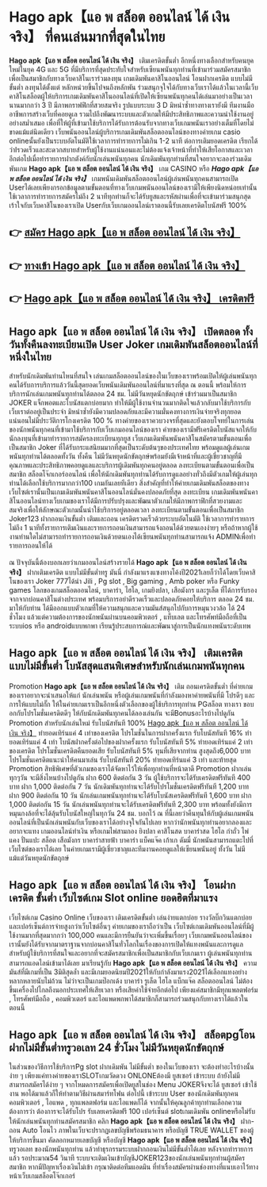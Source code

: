 # Hago apk【แอ พ สล็อต ออนไลน์ ได้ เงิน จริง】  ที่คนเล่นมากที่สุดในไทย

**Hago apk【แอ พ สล็อต ออนไลน์ ได้ เงิน จริง】** เติมเครดิตขั้นต่ำ  อีกหนึ่งทางเลือกสำหรับคนยุคใหม่ในยุค 4G และ 5G ที่มีบริการที่สุดประทับใจสำหรับเซียนพนันทุกท่านที่เข้ามาร่วมสมัครสมาชิกเพื่อเป็นสมาชิกกับทางเว็บคาสิโนเราร่วมลงทุน เกมเดิมพันคาสิโนออนไลน์ โอนฝากเครดิต แบบไม่มีขั้นต่ำ ลงทุนได้ตั้งแต่ หลักหน่วยขึ้นไปจนถึงหลักพัน ร่วมสนุกจุใจได้กับทางเว็บเราได้แล้วในเวลานี้เว็บคาสิโนสล็อตผู้ให้บริการเกมเดิมพันคาสิโนออนไลน์ที่เปิดให้เซียนพนันทุกคนได้เล่นมาอย่างเป็นเวลานานมากกว่า 3 ปี มีภาพกราฟฟิกที่สวยสมจริง รูปแบบระบบ 3 D
มิหนำซ้ำทางทางเรายังมี ทีมงานมืออาชีพการสร้างเว็บที่คอยดูเล  รวมไปถึงพัฒนาระบบและตัวเกมให้มีประสิทธิภาพและความน่าใช้งานอยู่อย่างสม่ำเสมอ เพื่อที่ให้ผู้ที่เข้ามาใช้บริการได้รับการต้อนรับจากทางเว็บเกมพนันเราอย่างเต็มที่โดยไม่ขาดแม้แต่นิดเดียว เว็บพนันออนไลน์ผู้บริการเกมเดิมพันสล็อตออนไลน์ของทางค่ายเกม casio onlineนั้นยังเป็นระบบอัตโนมัติใช้เวลาการทำรายการไม่เกิน 1-2 นาที ต่อการเติมยอดเครดิต เรียกได้ว่าIรวดเร็วและสะดวกสบายสำหรับผู้ใช้งานแน่นอนและไม่ต้องแจ้งเจ้าหน้าที่ทำให้เสียโอกาสและเวลาอีกต่อไปเมื่อทำรายการฝากตังค์กับนักเล่นพนันทุกคน
นักเดิมพันทุกท่านที่สนใจอยากจะลองร่วมเดิมพันเกม **Hago apk【แอ พ สล็อต ออนไลน์ ได้ เงิน จริง】** เกม CASINO  หรือ ***Hago apk【แอ พ สล็อต ออนไลน์ ได้ เงิน จริง】*** เกมพนันเดิมพันสล็อตออนไลน์ผู้เล่นพนันทุกคนสามารถเปิด Userได้เลยเพียงกรอกข้อมูลตามขั้นตอนที่ทางเว็บเกมพนันออนไลน์ของเรามีให้เพียงนิดหน่อยเท่านั้น ใช้เวลาการทำรายการสมัครไม่ถึง 2 นาทีทุกท่านก็จะได้รับยูสและรหัสผ่านเพื่อที่จะเข้ามาร่วมสนุกสุดเร้าใจกับเว็บคาสิโนของเราเปิด Userกับเว็บเกมออนไลน์เราตอนนี้รับเลยเครดิตโบนัสฟรี 100%

## 👉 [สมัคร Hago apk【แอ พ สล็อต ออนไลน์ ได้ เงิน จริง】](https://archa888.com/)
## 👉 [ทางเข้า Hago apk【แอ พ สล็อต ออนไลน์ ได้ เงิน จริง】](https://archa888.com/)
## 👉 [Hago apk【แอ พ สล็อต ออนไลน์ ได้ เงิน จริง】 เครดิตฟรี](https://archa888.com/)

## Hago apk【แอ พ สล็อต ออนไลน์ ได้ เงิน จริง】 เปิดตลอด ทั้งวันทั้งคืนลงทะเบียนเปิด User Joker เกมเดิมพันสล็อตออนไลน์ที่หนึ่งในไทย

สำหรับนักเดิมพันท่านไหนที่สนใจ เล่นเกมสล็อตออนไลน์ของในเว็บของเราพร้อมเปิดให้ผู้เล่นพนันทุกคนได้รับการบริการแล้ววันนี้สุดยอดเว็บพนันเดิมพันออนไลน์ที่มาแรงที่สุด ณ ตอนนี้ พร้อมให้การบริการนักเล่นเกมพนันทุกท่านได้ตลอด 24 ชม. ไม่มีวันหยุดนักขัตฤกษ์ เข้าร่วมมาเป็นสมาชิก JOKER แจ็กพอตและโบนัสแตกบ่อยมาก ทำให้มีผู้ใช้งานจำนวนมากติดใจแล้วกลับมาใช้บริการกับเว็บเราต่ออยู่เป็นประจำ มิหนำซ้ำยังมีความปลอดภัยและมีความมั่นคงทางการเงินจ่ายจริงทุกยอดแน่นอนไม่มีประวัติการโกงเครดิต 100 % ทางค่ายของเราควบวงจรที่สุดและยังตอบโจทย์ในการเล่นของนักพนันทุกคนที่เข้ามาใช้บริการกับเว็บเกมออนไลน์ของเรา
ค่ายของเรามีฟรีเครดิตโบนัสแจกให้กับนักลงทุนที่เข้ามาทำรายการสมัครลงทะเบียนทุกยูส เว็บเกมเดิมพันพนันคาสิโนสมัครตามขั้นตอนเพื่อเป็นสมาชิก Joker ที่ได้รับกระแสนิยมมากที่สุดเป็นระดับต้นๆของประเทศไทย พร้อมดูแลผู้เล่นเกมพนันทุกท่านได้ตลอดทั้งวัน ทั้งคืน ไม่มีวันหยุดนักขัตฤกษ์พร้อมยังมีเจ้าหน้าที่และผู้เชี่ยวชาญที่มีคุณภาพและประสิทธิภาพคอยดูแลและบริการผู้เดิมพันทุกคนอยู่ตลอด ลงทะเบียนตามขั้นตอนเพื่อเป็นสมาชิก สล็อตโจ๊กเกอร์ออนไลน์ เพื่อให้นักเดิมพันทุกท่านได้รับการดูแลอย่างทั่วถึงมีตัวเกมให้ผู้เล่นทุกท่านได้เลือกใช้บริการมากกว่า100 เกมกันเลยทีเดียว
สิ่งสำคัญที่ทำให้ค่ายเกมเดิมพันสล็อตของทางเว็บไซต์เรานั้นเป็นเกมเดิมพันพนันคาสิโนออนไลน์มั่นคงปลอดภัยที่สุด ลงทะเบียน  เกมเดิมพันพนันคาสิโนออนไลน์ทางเว็บเกมของเราได้มีการปรับปรุงและพัฒนาตัวเกมให้มีภาพกราฟิกที่สวยงามและสมจริงเพื่อให้ลักษณะตัวเกมนั้นน่าใช้บริการอยู่ตลอดเวลา ลงทะเบียนตามขั้นตอนเพื่อเป็นสมาชิก Joker123 ฝากถอนเงินขั้นต่ำ เติมและถอน เครดิตรวดเร็วด้วยระบบอัตโนมัติ ใช้เวลาการทำรายการไม่ถึง 1 นาทีทั้งรายการเติมเงินและรายการถอนเงินสามารถแจ้งถอนได้ด้วยตนเองง่ายๆ หรือถ้าหากผู้ใช้งานท่านใดไม่สามารถทำรายการถอนเงินด้วยตนเองได้เซียนพนันทุกท่านสามารถแจ้ง ADMINเพื่อทำรายการถอนให้ได้

ณ ปัจจุบันนี้ต้องบอกเลยว่าเกมออนไลน์สร้างรายได้ **Hago apk【แอ พ สล็อต ออนไลน์ ได้ เงิน จริง】** ฝากเติมเครดิต แบบไม่มีขั้นต่ำทรู มันนี่ กำลังมาแรงแซงทางโค้งปี2021เลยก็ว่าได้โดยเว็บคาสิโนของเรา Joker 777ได้นำ  Jili , Pg slot , Big gaming , Amb poker หรือ Funky games โลกของเกมสล็อตออนไลน์, บาคาร่า, ไฮโล, เกมยิงปลา, เสือมังกร และรูเล็ต ที่ได้การรับรองจากจากบ่อนคาสิโนต่างประเทศ พร้อมบริการอย่าดีรวดเร็วและปลอดภัยคอยให้บริการ ตลอด 24 ชม. มาให้กับท่าน ได้มีออกแบบตัวเกมที่ให้ความสนุกและความมันส์สนุกไปกับการหมุนวงวล้อ ได้ 24 ชั่วโมง แล้วแต่ความต้องการของนักพนันผ่านบนคอมพิวเตอร์ , แท็บเลต และโทรศัพท์มือถือที่เป็นระบบios หรือ androidแบบพกพา เรียนรู้ประสบการณ์และพัฒนาสู่การเป็นนักแทงพนันระดับเทพ

## Hago apk【แอ พ สล็อต ออนไลน์ ได้ เงิน จริง】 เติมเครดิต แบบไม่มีขั้นต่ำ โบนัสสุดแสนพิเศษสำหรับนักเล่นเกมพนันทุกคน

 Promotion  **Hago apk【แอ พ สล็อต ออนไลน์ ได้ เงิน จริง】** เติม ถอนเครดิตขั้นต่ำ ที่ค่ายเกมของเราอยากจะนำเสนอให้แก่  นักเล่นพนัน หรือผู้เล่นเกมพนันที่กำลังมองหาค่ายพนันที่มี โปรดีๆ และการให้แบบไม่กั๊ก ให้ในค่ายเกมเราเป็นอีกหนึ่งตัวเลือกของผู้ใช้บริการทุกท่าน PGสล็อต ทางเรา ขอบอกกับโปรโมชั่นเครดิตดีๆ ให้กับนักเดิมพันทุกคนได้ลองเล่นกัน จะมีBonusอะไรบ้างไปดูกัน
 Promotion สำหรับนักเล่นใหม่ รับโบนัสทันที 100% [Hago apk【แอ พ สล็อต ออนไลน์ ได้ เงิน จริง】](https://archa888.com/) ทำยอดเทิร์นแค่ 4 เท่าของเครดิต
โปรโมชั่นในการฝากครั้งแรก รับโบนัสทันที 16% ทำยอดเทิร์นแค่ 4 เท่า
โบนัสฝากครั้งต่อไปของฝากครั้งแรก รับโบนัสทันที 5% ทำยอดเทิร์นแค่ 2 เท่าของเครดิต
โปรโมชั่นเครดิตคืนยอดเสีย รับโบนัสทันที 5% ทุนที่เสียจากท่าน สูงสุดถึง6,000 บาท
โปรโมชั่นเครดิตแนะนำให้คนมาเล่น รับโบนัสทันที 20% ทำยอดเทิร์นแค่ 3 เท่า
และท้ายสุด Promotion สิทธิพิเศษที่ตัวเกมของเราได้จัดหาไว้ให้เพื่อทุกท่านที่หน้าตาดี  Promotion ฝากเล่นทุกๆวัน จะมีสิ่งไหนบ้างไปดูกัน
ฝาก 600 ติดต่อกัน 3 วัน ผู้ใช้บริการจะได้รับเครดิตฟรีทันที 400 บาท
ฝาก 1,000 ติดต่อกัน 7 วัน นักเดิมพันทุกท่านจะได้รับโปรโมชั่นเครดิตฟรีทันที 1,200 บาท
ฝาก 900 ติดต่อกัน 10 วัน นักเล่นเกมพนันทุกท่านจะได้รับโบนัสเครดิตฟรีทันที 1,600 บาท
ฝาก 1,000 ติดต่อกัน 15 วัน นักเล่นพนันทุกท่านจะได้รับเครดิตฟรีทันที 2,300 บาท
พร้อมทั้งยังมีการหมุนกงล้อที่จะได้ลุ้นรับโบนัสใหญ่ในทุกวัน 24 ชม. บอกไว้ ณ ที่นี้เลยว่าคืนทุนให้กับผู้เล่นเกมพนันออนไลน์ที่เป็นนักเล่นพนันกับเว็บของเราได้อย่างจุใจกันไปเลย หากว่านักพนันทุกท่านอยากลองและอยากจะแทง เกมออนไลน์ทำเงิน หรือเกมไพ่สามกอง  ยิงปลา คาสิโนสด บาคาร่าสด ไฮโล กำถั่ว ไพ่แคง ปั่นแปะ สล็อต เสือมังกร บาคาร่าสายฟ้า บาคาร่า แบ็คแจ๊ค เก้าเก ดัมมี่ นักพนันสามารถแตะไปที่เว็บไซต์ของเราได้เลย ในค่ายเกมเรามีผู้เชี่ยวชาญและทีมงานคอยดูแลให้เซียนพนันอยู่ ทั้งวัน ไม่มีแม้แต่วันหยุดนักขัตฤกษ์

## Hago apk【แอ พ สล็อต ออนไลน์ ได้ เงิน จริง】 โอนฝากเครดิต ขั้นต่ำ  เว็บไซต์เกม Slot online ยอดฮิตที่มาแรง

เว็บไซต์เกม  Casino Online เว็บของเรา เติมเครดิตขั้นต่ำ เล่นง่ายแตกบ่อย รางวัลบิ๊กวินแตกบ่อยและเปอร์เซ็นต์การจ่ายสูงกว่าเว็บไซต์อื่นๆ ค่ายเกมของเราถือว่าเป็น เว็บไซต์เกมเดิมพันออนไลน์ที่มีผู้ใช้งานมากที่สุดมากกว่า 100,000 คนและมีการยืนยันว่าจะเพิ่มขึ้นเรื่อยๆ เว็บเกมพนันออนไลน์ของเรานั้นยังได้รับจากมาตราฐานจากบ่อนคาสิโนทั่วโลกในเรื่องของการเปิดให้แทงพนันและการดูแล สำหรับผู้ใช้บริการที่สนใจและอยากที่จะสมัครสมาชิกเพื่อเป็นสมาชิกกับเว็บเกมเรา ผู้เล่นพนันทุกท่านสามารถแอดไลน์เข้ามาได้เลย
	มาเรียนรู้กับ **Hago apk【แอ พ สล็อต ออนไลน์ ได้ เงิน จริง】** ความมันส์ที่มีเกมที่เป็น 3มิติสุดล้ำ และมีเกมยอดนิยมปี2021ให้กับกำลังมาแรง2021ได้เลือกแทงอย่างหลากหลายนับไม่ถ้วน  ไม่ว่าจะเป็นเกมป๊อกเด้ง บาคาร่า รูเล็ต ไฮโล แบ็กแจ๊ค สล็อตออนไลน์ ไม่ต้องขึ้นเครื่องไปไกลถึงนอกประเทศให้เสียเวลา หรือเสียค่าใช้จ่ายอีกต่อไป เพียงแค่สมาชิกมีทุกแพลตฟอร์ม , โทรศัพท์มือถือ , คอมพิวเตอร์ และไอแพดพกพาได้สมาชิกก็สามารถร่วมสนุกกับทางเราได้แล้วในตอนนี้

## Hago apk【แอ พ สล็อต ออนไลน์ ได้ เงิน จริง】 สล็อตpgโอนฝากไม่มีขั้นต่ำทรูวอเลท 24 ชั่วโมง ไม่มีวันหยุดนักขัตฤกษ์

ในส่วนของวิธีการใช้บริการPg slot ฝากเดิมพัน ไม่มีขั้นต่ำ ของในเว็บของเรา จะต้องทำอะไรบ้างนั้น ง่าย ๆ เพียงแค่ทางค่ายของเราSLOTเกมวัดดวง ONLONEต้องมี ยูสเซอร์ เข้าระบบ ถ้ายังไม่มีสามารถสมัครได้ง่าย ๆ จากโหมดการสมัครเพื่อเปิดยูสในช่อง Menu JOKERจึงจะได้ ยูสเซอร์ เข้าใช้งาน พอได้มาแล้วก็ให้ทำตามวิธีผ่านสมาร์ทโฟน ต่อไปนี้
เข้าระบบ User  ของนักเดิมพันทุกคน คอมพิวเตอร์ , ไอแพด , ทุกแพลตฟอร์ม และไอแพดก็ได้
จากนั้นให้คุณลูกค้าทุกท่านเลือกความต้องการว่า ต้องการจะได้รับโปร รับเลยเครดิตฟรี 100 เปอร์เซ็นต์ slotเกมเดิมพัน onlineหรือไม่รับ
ให้นักเล่นพนันทุกท่านสมัครสมาชิก คลิก **Hago apk【แอ พ สล็อต ออนไลน์ ได้ เงิน จริง】** ฝาก-ถอน Auto โอนไว ภาพในเว็บจะปรากฏเลขบัญชีพร้อมธนาคาร หรือบัญชี TRUE WALLET ของผู้ให้บริการขึ้นมา
คัดลอกหมายเลขบัญชี หรือบัญชี **Hago apk【แอ พ สล็อต ออนไลน์ ได้ เงิน จริง】** ทรูวอเลท ของนักพนันทุกท่าน แล้วทำธุรกรรมระบบฝากถอนเงินไม่มีขั้นต่ำได้เลย
หลังจากทำรายการแล้ว รอประมาณ54 วินาที ระบบจะเติมเงินเข้าบัญชีJOKER123ของนักเล่นพนันทุกท่านผู้สมัครสมาชิก
หากมีปัญหาเรื่องเงินไม่เข้า กรุณาติดต่อทีมแอดมิน ที่ทำเรื่องสมัครผ่านช่องทางที่แนบเอาไว้ทางหน้าเว็บเกมสล็อตโจ๊กเกอร์


